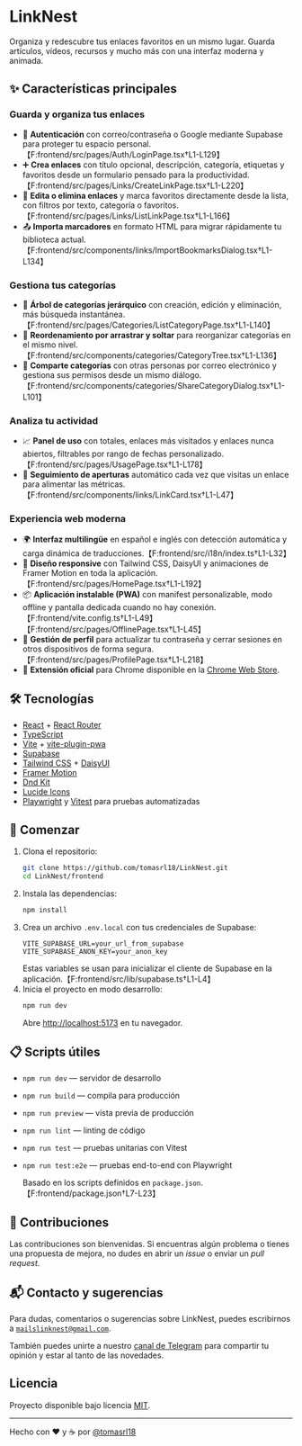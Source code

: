 # LinkNest

Organiza y redescubre tus enlaces favoritos en un mismo lugar. Guarda artículos, vídeos, recursos y mucho más con una interfaz moderna y animada.

## ✨ Características principales

### Guarda y organiza tus enlaces
- 🔑 **Autenticación** con correo/contraseña o Google mediante Supabase para proteger tu espacio personal.【F:frontend/src/pages/Auth/LoginPage.tsx†L1-L129】
- ➕ **Crea enlaces** con título opcional, descripción, categoría, etiquetas y favoritos desde un formulario pensado para la productividad.【F:frontend/src/pages/Links/CreateLinkPage.tsx†L1-L220】
- 📝 **Edita o elimina enlaces** y marca favoritos directamente desde la lista, con filtros por texto, categoría o favoritos.【F:frontend/src/pages/Links/ListLinkPage.tsx†L1-L166】
- 📤 **Importa marcadores** en formato HTML para migrar rápidamente tu biblioteca actual.【F:frontend/src/components/links/ImportBookmarksDialog.tsx†L1-L134】

### Gestiona tus categorías
- 🌳 **Árbol de categorías jerárquico** con creación, edición y eliminación, más búsqueda instantánea.【F:frontend/src/pages/Categories/ListCategoryPage.tsx†L1-L140】
- 🔀 **Reordenamiento por arrastrar y soltar** para reorganizar categorías en el mismo nivel.【F:frontend/src/components/categories/CategoryTree.tsx†L1-L136】
- 🤝 **Comparte categorías** con otras personas por correo electrónico y gestiona sus permisos desde un mismo diálogo.【F:frontend/src/components/categories/ShareCategoryDialog.tsx†L1-L101】

### Analiza tu actividad
- 📈 **Panel de uso** con totales, enlaces más visitados y enlaces nunca abiertos, filtrables por rango de fechas personalizado.【F:frontend/src/pages/UsagePage.tsx†L1-L178】
- 🔎 **Seguimiento de aperturas** automático cada vez que visitas un enlace para alimentar las métricas.【F:frontend/src/components/links/LinkCard.tsx†L1-L47】

### Experiencia web moderna
- 🌍 **Interfaz multilingüe** en español e inglés con detección automática y carga dinámica de traducciones.【F:frontend/src/i18n/index.ts†L1-L32】
- 📱 **Diseño responsive** con Tailwind CSS, DaisyUI y animaciones de Framer Motion en toda la aplicación.【F:frontend/src/pages/HomePage.tsx†L1-L192】
- 📦 **Aplicación instalable (PWA)** con manifest personalizable, modo offline y pantalla dedicada cuando no hay conexión.【F:frontend/vite.config.ts†L1-L49】【F:frontend/src/pages/OfflinePage.tsx†L1-L45】
- 🔐 **Gestión de perfil** para actualizar tu contraseña y cerrar sesiones en otros dispositivos de forma segura.【F:frontend/src/pages/ProfilePage.tsx†L1-L218】
- 🧩 **Extensión oficial** para Chrome disponible en la [Chrome Web Store](https://chromewebstore.google.com/detail/linknest-%E2%80%93-save-to-linkne/inhbpecnljglajkelbkgipjnokmmnkgc).

## 🛠️ Tecnologías

- [React](https://react.dev/) + [React Router](https://reactrouter.com/)
- [TypeScript](https://www.typescriptlang.org/)
- [Vite](https://vitejs.dev/) + [vite-plugin-pwa](https://vite-pwa-org.netlify.app/)
- [Supabase](https://supabase.com/)
- [Tailwind CSS](https://tailwindcss.com/) + [DaisyUI](https://daisyui.com/)
- [Framer Motion](https://www.framer.com/motion/)
- [Dnd Kit](https://dndkit.com/)
- [Lucide Icons](https://lucide.dev/)
- [Playwright](https://playwright.dev/) y [Vitest](https://vitest.dev/) para pruebas automatizadas

## 🚀 Comenzar

1. Clona el repositorio:
   ```sh
   git clone https://github.com/tomasrl18/LinkNest.git
   cd LinkNest/frontend
   ```
2. Instala las dependencias:
   ```sh
   npm install
   ```
3. Crea un archivo `.env.local` con tus credenciales de Supabase:
   ```env
   VITE_SUPABASE_URL=your_url_from_supabase
   VITE_SUPABASE_ANON_KEY=your_anon_key
   ```
   Estas variables se usan para inicializar el cliente de Supabase en la aplicación.【F:frontend/src/lib/supabase.ts†L1-L4】
4. Inicia el proyecto en modo desarrollo:
   ```sh
   npm run dev
   ```
   Abre [http://localhost:5173](http://localhost:5173) en tu navegador.

## 📋 Scripts útiles

- `npm run dev` — servidor de desarrollo
- `npm run build` — compila para producción
- `npm run preview` — vista previa de producción
- `npm run lint` — linting de código
- `npm run test` — pruebas unitarias con Vitest
- `npm run test:e2e` — pruebas end-to-end con Playwright
  
  Basado en los scripts definidos en `package.json`.【F:frontend/package.json†L7-L23】

## 🤝 Contribuciones

Las contribuciones son bienvenidas. Si encuentras algún problema o tienes una propuesta de mejora, no dudes en abrir un *issue* o enviar un *pull request*.

## 📬 Contacto y sugerencias

Para dudas, comentarios o sugerencias sobre LinkNest, puedes escribirnos a [`mailslinknest@gmail.com`](mailto:mailslinknest@gmail.com).

También puedes unirte a nuestro [canal de Telegram](https://t.me/+g1KnAhMu7xFjMjdk) para compartir tu opinión y estar al tanto de las novedades.

## Licencia

Proyecto disponible bajo licencia [MIT](LICENSE).

---

Hecho con ❤️ y ☕ por [@tomasrl18](https://github.com/tomasrl18)
